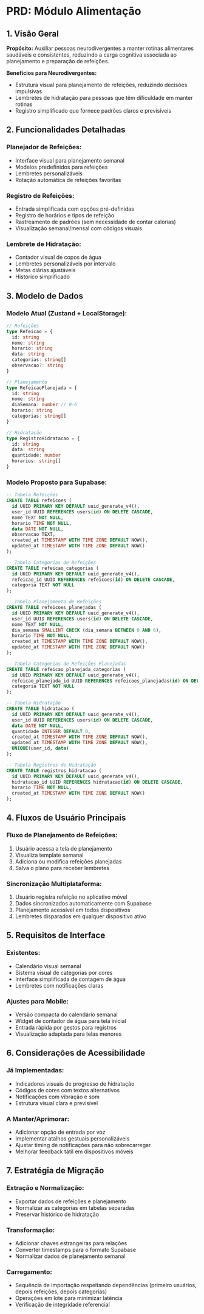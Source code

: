 # PRD: Módulo Alimentação

## 1. Visão Geral

**Propósito:** Auxiliar pessoas neurodivergentes a manter rotinas alimentares saudáveis e consistentes, reduzindo a carga cognitiva associada ao planejamento e preparação de refeições.

**Benefícios para Neurodivergentes:**
- Estrutura visual para planejamento de refeições, reduzindo decisões impulsivas
- Lembretes de hidratação para pessoas que têm dificuldade em manter rotinas
- Registro simplificado que fornece padrões claros e previsíveis

## 2. Funcionalidades Detalhadas

### Planejador de Refeições:
- Interface visual para planejamento semanal
- Modelos predefinidos para refeições
- Lembretes personalizáveis
- Rotação automática de refeições favoritas

### Registro de Refeições:
- Entrada simplificada com opções pré-definidas
- Registro de horários e tipos de refeição
- Rastreamento de padrões (sem necessidade de contar calorias)
- Visualização semanal/mensal com códigos visuais

### Lembrete de Hidratação:
- Contador visual de copos de água
- Lembretes personalizáveis por intervalo
- Metas diárias ajustáveis
- Histórico simplificado

## 3. Modelo de Dados

### Modelo Atual (Zustand + LocalStorage):
```typescript
// Refeições
type Refeicao = {
  id: string
  nome: string
  horario: string
  data: string
  categorias: string[]
  observacao?: string
}

// Planejamento
type RefeicaoPlanejada = {
  id: string
  nome: string
  diaSemana: number // 0-6
  horario: string
  categorias: string[]
}

// Hidratação
type RegistroHidratacao = {
  id: string
  data: string
  quantidade: number
  horarios: string[]
}
```

### Modelo Proposto para Supabase:
```sql
-- Tabela Refeições
CREATE TABLE refeicoes (
  id UUID PRIMARY KEY DEFAULT uuid_generate_v4(),
  user_id UUID REFERENCES users(id) ON DELETE CASCADE,
  nome TEXT NOT NULL,
  horario TIME NOT NULL,
  data DATE NOT NULL,
  observacao TEXT,
  created_at TIMESTAMP WITH TIME ZONE DEFAULT NOW(),
  updated_at TIMESTAMP WITH TIME ZONE DEFAULT NOW()
);

-- Tabela Categorias de Refeições
CREATE TABLE refeicao_categorias (
  id UUID PRIMARY KEY DEFAULT uuid_generate_v4(),
  refeicao_id UUID REFERENCES refeicoes(id) ON DELETE CASCADE,
  categoria TEXT NOT NULL
);

-- Tabela Planejamento de Refeições
CREATE TABLE refeicoes_planejadas (
  id UUID PRIMARY KEY DEFAULT uuid_generate_v4(),
  user_id UUID REFERENCES users(id) ON DELETE CASCADE,
  nome TEXT NOT NULL,
  dia_semana SMALLINT CHECK (dia_semana BETWEEN 0 AND 6),
  horario TIME NOT NULL,
  created_at TIMESTAMP WITH TIME ZONE DEFAULT NOW(),
  updated_at TIMESTAMP WITH TIME ZONE DEFAULT NOW()
);

-- Tabela Categorias de Refeições Planejadas
CREATE TABLE refeicao_planejada_categorias (
  id UUID PRIMARY KEY DEFAULT uuid_generate_v4(),
  refeicao_planejada_id UUID REFERENCES refeicoes_planejadas(id) ON DELETE CASCADE,
  categoria TEXT NOT NULL
);

-- Tabela Hidratação
CREATE TABLE hidratacao (
  id UUID PRIMARY KEY DEFAULT uuid_generate_v4(),
  user_id UUID REFERENCES users(id) ON DELETE CASCADE,
  data DATE NOT NULL,
  quantidade INTEGER DEFAULT 0,
  created_at TIMESTAMP WITH TIME ZONE DEFAULT NOW(),
  updated_at TIMESTAMP WITH TIME ZONE DEFAULT NOW(),
  UNIQUE(user_id, data)
);

-- Tabela Registros de Hidratação
CREATE TABLE registros_hidratacao (
  id UUID PRIMARY KEY DEFAULT uuid_generate_v4(),
  hidratacao_id UUID REFERENCES hidratacao(id) ON DELETE CASCADE,
  horario TIME NOT NULL,
  created_at TIMESTAMP WITH TIME ZONE DEFAULT NOW()
);
```

## 4. Fluxos de Usuário Principais

### Fluxo de Planejamento de Refeições:
1. Usuário acessa a tela de planejamento
2. Visualiza template semanal
3. Adiciona ou modifica refeições planejadas
4. Salva o plano para receber lembretes

### Sincronização Multiplataforma:
1. Usuário registra refeição no aplicativo móvel
2. Dados sincronizados automaticamente com Supabase
3. Planejamento acessível em todos dispositivos
4. Lembretes disparados em qualquer dispositivo ativo

## 5. Requisitos de Interface

### Existentes:
- Calendário visual semanal
- Sistema visual de categorias por cores
- Interface simplificada de contagem de água
- Lembretes com notificações claras

### Ajustes para Mobile:
- Versão compacta do calendário semanal
- Widget de contador de água para tela inicial
- Entrada rápida por gestos para registros
- Visualização adaptada para telas menores

## 6. Considerações de Acessibilidade

### Já Implementadas:
- Indicadores visuais de progresso de hidratação
- Códigos de cores com textos alternativos
- Notificações com vibração e som
- Estrutura visual clara e previsível

### A Manter/Aprimorar:
- Adicionar opção de entrada por voz
- Implementar atalhos gestuais personalizáveis
- Ajustar timing de notificações para não sobrecarregar
- Melhorar feedback tátil em dispositivos móveis

## 7. Estratégia de Migração

### Extração e Normalização:
- Exportar dados de refeições e planejamento
- Normalizar as categorias em tabelas separadas
- Preservar histórico de hidratação

### Transformação:
- Adicionar chaves estrangeiras para relações
- Converter timestamps para o formato Supabase
- Normalizar dados de planejamento semanal

### Carregamento:
- Sequência de importação respeitando dependências (primeiro usuários, depois refeições, depois categorias)
- Operações em lote para minimizar latência
- Verificação de integridade referencial
